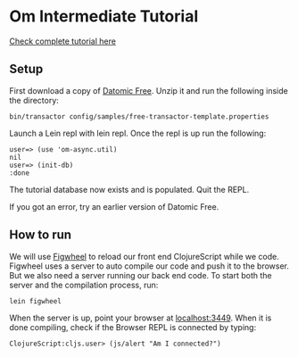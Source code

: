 # Om Intermediate Tutorial

[Check complete tutorial here](https://github.com/omcljs/om/wiki/Intermediate-Tutorial)

## Setup

First download a copy of [Datomic Free](http://my.datomic.com/downloads/free). Unzip it and run the following inside the directory:

    bin/transactor config/samples/free-transactor-template.properties

Launch a Lein repl with lein repl. Once the repl is up run the following:

    user=> (use 'om-async.util)
    nil
    user=> (init-db)
    :done

The tutorial database now exists and is populated. Quit the REPL.

If you got an error, try an earlier version of Datomic Free.

## How to run

We will use [Figwheel](https://github.com/bhauman/lein-figwheel) to reload our front end ClojureScript while we code. Figwheel uses a server to auto compile our code and push it to the browser. But we also need a server running our back end code. To start both the server and the compilation process, run:

    lein figwheel

When the server is up, point your browser at [localhost:3449](http://localhost:3449). When it is done compiling, check if the Browser REPL is connected by typing:

    ClojureScript:cljs.user> (js/alert "Am I connected?")